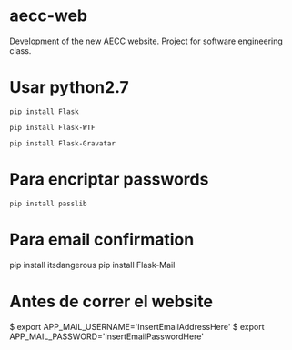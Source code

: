 # aecc-web
Development of the new AECC website. Project for software engineering class.

# Usar python2.7

`pip install Flask`

`pip install Flask-WTF`

`pip install Flask-Gravatar`

# Para encriptar passwords
`pip install passlib`

# Para email confirmation
pip install itsdangerous
pip install Flask-Mail

# Antes de correr el website
$ export APP_MAIL_USERNAME='InsertEmailAddressHere'
$ export APP_MAIL_PASSWORD='InsertEmailPasswordHere'